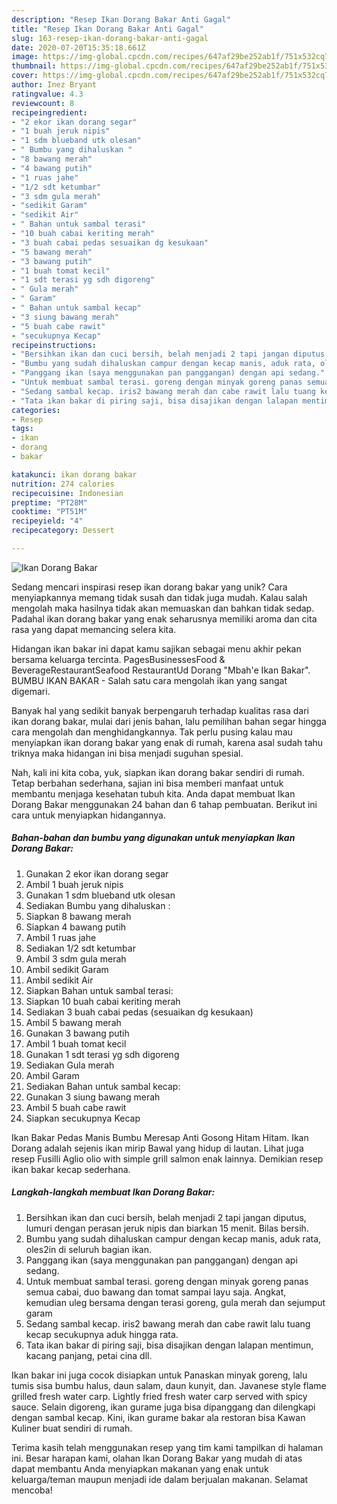 ```yaml
---
description: "Resep Ikan Dorang Bakar Anti Gagal"
title: "Resep Ikan Dorang Bakar Anti Gagal"
slug: 163-resep-ikan-dorang-bakar-anti-gagal
date: 2020-07-20T15:35:18.661Z
image: https://img-global.cpcdn.com/recipes/647af29be252ab1f/751x532cq70/ikan-dorang-bakar-foto-resep-utama.jpg
thumbnail: https://img-global.cpcdn.com/recipes/647af29be252ab1f/751x532cq70/ikan-dorang-bakar-foto-resep-utama.jpg
cover: https://img-global.cpcdn.com/recipes/647af29be252ab1f/751x532cq70/ikan-dorang-bakar-foto-resep-utama.jpg
author: Inez Bryant
ratingvalue: 4.3
reviewcount: 8
recipeingredient:
- "2 ekor ikan dorang segar"
- "1 buah jeruk nipis"
- "1 sdm blueband utk olesan"
- " Bumbu yang dihaluskan "
- "8 bawang merah"
- "4 bawang putih"
- "1 ruas jahe"
- "1/2 sdt ketumbar"
- "3 sdm gula merah"
- "sedikit Garam"
- "sedikit Air"
- " Bahan untuk sambal terasi"
- "10 buah cabai keriting merah"
- "3 buah cabai pedas sesuaikan dg kesukaan"
- "5 bawang merah"
- "3 bawang putih"
- "1 buah tomat kecil"
- "1 sdt terasi yg sdh digoreng"
- " Gula merah"
- " Garam"
- " Bahan untuk sambal kecap"
- "3 siung bawang merah"
- "5 buah cabe rawit"
- "secukupnya Kecap"
recipeinstructions:
- "Bersihkan ikan dan cuci bersih, belah menjadi 2 tapi jangan diputus, lumuri dengan perasan jeruk nipis dan biarkan 15 menit. Bilas bersih."
- "Bumbu yang sudah dihaluskan campur dengan kecap manis, aduk rata, oles2in di seluruh bagian ikan."
- "Panggang ikan (saya menggunakan pan panggangan) dengan api sedang."
- "Untuk membuat sambal terasi. goreng dengan minyak goreng panas semua cabai, duo bawang dan tomat sampai layu saja. Angkat, kemudian uleg bersama dengan terasi goreng, gula merah dan sejumput garam"
- "Sedang sambal kecap. iris2 bawang merah dan cabe rawit lalu tuang kecap secukupnya aduk hingga rata."
- "Tata ikan bakar di piring saji, bisa disajikan dengan lalapan mentimun, kacang panjang, petai cina dll."
categories:
- Resep
tags:
- ikan
- dorang
- bakar

katakunci: ikan dorang bakar 
nutrition: 274 calories
recipecuisine: Indonesian
preptime: "PT28M"
cooktime: "PT51M"
recipeyield: "4"
recipecategory: Dessert

---
```



![Ikan Dorang Bakar](https://img-global.cpcdn.com/recipes/647af29be252ab1f/751x532cq70/ikan-dorang-bakar-foto-resep-utama.jpg)

Sedang mencari inspirasi resep ikan dorang bakar yang unik? Cara menyiapkannya memang tidak susah dan tidak juga mudah. Kalau salah mengolah maka hasilnya tidak akan memuaskan dan bahkan tidak sedap. Padahal ikan dorang bakar yang enak seharusnya memiliki aroma dan cita rasa yang dapat memancing selera kita.

Hidangan ikan bakar ini dapat kamu sajikan sebagai menu akhir pekan bersama keluarga tercinta. PagesBusinessesFood &amp; BeverageRestaurantSeafood RestaurantUd Dorang &#34;Mbah&#39;e Ikan Bakar&#34;. BUMBU IKAN BAKAR - Salah satu cara mengolah ikan yang sangat digemari.

Banyak hal yang sedikit banyak berpengaruh terhadap kualitas rasa dari ikan dorang bakar, mulai dari jenis bahan, lalu pemilihan bahan segar hingga cara mengolah dan menghidangkannya. Tak perlu pusing kalau mau menyiapkan ikan dorang bakar yang enak di rumah, karena asal sudah tahu triknya maka hidangan ini bisa menjadi suguhan spesial.


Nah, kali ini kita coba, yuk, siapkan ikan dorang bakar sendiri di rumah. Tetap berbahan sederhana, sajian ini bisa memberi manfaat untuk membantu menjaga kesehatan tubuh kita. Anda dapat membuat Ikan Dorang Bakar menggunakan 24 bahan dan 6 tahap pembuatan. Berikut ini cara untuk menyiapkan hidangannya.

<!--inarticleads1-->

##### Bahan-bahan dan bumbu yang digunakan untuk menyiapkan Ikan Dorang Bakar:

1. Gunakan 2 ekor ikan dorang segar
1. Ambil 1 buah jeruk nipis
1. Gunakan 1 sdm blueband utk olesan
1. Sediakan  Bumbu yang dihaluskan :
1. Siapkan 8 bawang merah
1. Siapkan 4 bawang putih
1. Ambil 1 ruas jahe
1. Sediakan 1/2 sdt ketumbar
1. Ambil 3 sdm gula merah
1. Ambil sedikit Garam
1. Ambil sedikit Air
1. Siapkan  Bahan untuk sambal terasi:
1. Siapkan 10 buah cabai keriting merah
1. Sediakan 3 buah cabai pedas (sesuaikan dg kesukaan)
1. Ambil 5 bawang merah
1. Gunakan 3 bawang putih
1. Ambil 1 buah tomat kecil
1. Gunakan 1 sdt terasi yg sdh digoreng
1. Sediakan  Gula merah
1. Ambil  Garam
1. Sediakan  Bahan untuk sambal kecap:
1. Gunakan 3 siung bawang merah
1. Ambil 5 buah cabe rawit
1. Siapkan secukupnya Kecap


Ikan Bakar Pedas Manis Bumbu Meresap Anti Gosong Hitam Hitam. Ikan Dorang adalah sejenis ikan mirip Bawal yang hidup di lautan. Lihat juga resep Fusilli Aglio olio with simple grill salmon enak lainnya. Demikian resep ikan bakar kecap sederhana. 

<!--inarticleads2-->

##### Langkah-langkah membuat Ikan Dorang Bakar:

1. Bersihkan ikan dan cuci bersih, belah menjadi 2 tapi jangan diputus, lumuri dengan perasan jeruk nipis dan biarkan 15 menit. Bilas bersih.
1. Bumbu yang sudah dihaluskan campur dengan kecap manis, aduk rata, oles2in di seluruh bagian ikan.
1. Panggang ikan (saya menggunakan pan panggangan) dengan api sedang.
1. Untuk membuat sambal terasi. goreng dengan minyak goreng panas semua cabai, duo bawang dan tomat sampai layu saja. Angkat, kemudian uleg bersama dengan terasi goreng, gula merah dan sejumput garam
1. Sedang sambal kecap. iris2 bawang merah dan cabe rawit lalu tuang kecap secukupnya aduk hingga rata.
1. Tata ikan bakar di piring saji, bisa disajikan dengan lalapan mentimun, kacang panjang, petai cina dll.


Ikan bakar ini juga cocok disiapkan untuk Panaskan minyak goreng, lalu tumis sisa bumbu halus, daun salam, daun kunyit, dan. Javanese style flame grilled fresh water carp. Lightly fried fresh water carp served with spicy sauce. Selain digoreng, ikan gurame juga bisa dipanggang dan dilengkapi dengan sambal kecap. Kini, ikan gurame bakar ala restoran bisa Kawan Kuliner buat sendiri di rumah. 

Terima kasih telah menggunakan resep yang tim kami tampilkan di halaman ini. Besar harapan kami, olahan Ikan Dorang Bakar yang mudah di atas dapat membantu Anda menyiapkan makanan yang enak untuk keluarga/teman maupun menjadi ide dalam berjualan makanan. Selamat mencoba!
